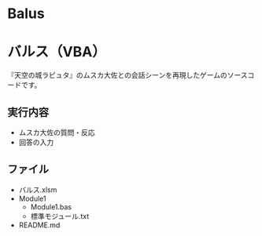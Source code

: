 # Balus
# バルス（VBA）
『天空の城ラピュタ』のムスカ大佐との会話シーンを再現したゲームのソースコードです。

## 実行内容
- ムスカ大佐の質問・反応
- 回答の入力

## ファイル
- バルス.xlsm
- Module1
  - Module1.bas
  - 標準モジュール.txt
- README.md
